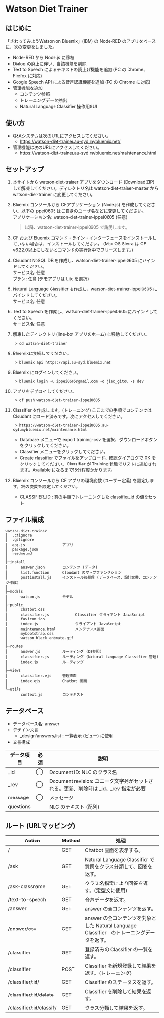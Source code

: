 # Watson Diet Trainer

## はじめに  
「さわってみようWatson on Bluemix」(IBM) の Node-RED のアプリをベースに、次の変更をしました。
* Node-RED から Node.js に移植
* Dialog の廃止に伴い、当該機能を削除
* Text to Speech によるテキストの読上げ機能を追加 (PC の Chrome、Firefox に対応)  
* Google Speech API による音声認識機能を追加 (PC の Chrome に対応)  
* 管理機能を追加
    - コンテンツ参照
    - トレーニングデータ抽出
    - Natural Language Classifier 操作用GUI

## 使い方  
* Q&Aシステムは次のURLにアクセスしてください。
  - https://watson-diet-trainer.au-syd.mybluemix.net/
* 管理機能は次のURLにアクセスしてください。
  - https://watson-diet-trainer.au-syd.mybluemix.net/maintenance.html

## セットアップ
1. 本サイトから watson-diet-trainer アプリをダウンロード (Download ZIP) して解凍してください。ディレクトリ名は watson-diet-trainer-master から watson-diet-trainer に変更してください。

1. Bluemix コンソールから CFアプリケーション (Node.js) を作成してください。以下の ippei0605 はご自身のユーザ名などに変更してください。  
アプリケーション名: watson-diet-trainer-ippei0605 (任意)  

    > 以降、watson-diet-trainer-ippei0605 で説明します。

1. CF および Bluemix コマンド・ライン・インターフェースをインストールしていない場合は、インストールしてください。 (Mac OS Sierra は CF v6.22.0以上にしないとコマンドの実行途中でフリーズします。)

1. Cloudant NoSQL DB を作成し、watson-diet-trainer-ippei0605 にバインドしてください。  
サービス名: 任意  
プラン: 任意 (デモアプリは Lite を選択)  

1. Natural Language Classifier を作成し、watson-diet-trainer-ippei0605 にバインドしてください。  
サービス名: 任意  

1. Text to Speech を作成し、watson-diet-trainer-ippei0605 にバインドしてください。  
サービス名: 任意 

1. 解凍したディレクトリ (line-bot アプリのホーム) に移動してください。

        > cd watson-diet-trainer

1. Bluemixに接続してください。

        > bluemix api https://api.au-syd.bluemix.net
    
1. Bluemix にログインしてください。

        > bluemix login -u ippei0605@gmail.com -o jiec_gitou -s dev

1. アプリをデプロイしてください。

        > cf push watson-diet-trainer-ippei0605
                
1. Classifier を作成します。(トレーニング) ここまでの手順でコンテンツは Cloudant にロード済みです。次にアクセスしてください。
        
        > https://watson-diet-trainer-ippei0605.au-syd.mybluemix.net/maintenance.html

    * Database メニューで export training-csv を選択、ダウンロードボタンをクリックしてください。
    * Classifier メニューをクリックしてください。
    * Create classifier でファイルをアップロード、確認ダイアログで OK をクリックしてください。Classifier が Training 状態でリストに追加されます。Available になるまで15分程度かかります。 

1. Bluemix コンソールから CF アプリの環境変数 (ユーザー定義) を設定します。次の変数を設定してください。
    * CLASSIFIER_ID : 前の手順でトレーニングした classifier_id の値をセット


## ファイル構成  
    watson-diet-trainer
    │  .cfignore
    │  .gitignore
    │  app.js                 アプリ
    │  package.json
    │  readme.md
    │
    ├─install
    │      answer.json        コンテンツ (データ)
    │      list.function      Cloudant のマップファンクション
    │      postinstall.js     インストール後処理 (データベース、設計文書、コンテンツ作成)
    │
    ├─models
    │      watson.js          モデル
    │
    ├─public
    │      chatbot.css
    │      classifier.js            Classifier クライアント JavaScript
    │      favicon.ico
    │      index.js                 クライアント JavaScript
    │      maintenance.html         メンテナンス画面
    │      mybootstrap.css
    │      watson_black_animate.gif
    │      
    ├─routes
    │      answer.js          ルーティング (DB参照)
    │      classifier.js      ルーティング (Natural Language Classifier 管理)
    │      index.js           ルーティング
    │      
    ├─views
    │      classifier.ejs     管理画面
    │      index.ejs          Chatbot 画面
    │      
    └─utils
           context.js         コンテキスト

## データベース  
- データベース名: answer
- デザイン文書
  - _design/answers/list : 一覧表示 (ビュー) に使用
- 文書構成  

|データ項目      |必須|説明        |
|--------------|---|-----------|
|_id           |◯ |Document ID: NLC のクラス名|
|_rev          |◯ |Document revision: ユニーク文字列がセットされる。更新、削除時は _id、_rev 指定が必要|
|message       |◯ |メッセージ|
|questions     |   |NLC のテキスト (配列)|

## ルート (URLマッピング)  
|Action|Method|処理|
|---|-----------|-----------|
|/|GET|Chatbot 画面を表示する。|
|/ask|GET|Natural Language Classifier で質問をクラス分類して、回答を返す。|
|/ask-classname|GET|クラス名指定により回答を返す。(定型文に使用)|
|/text-to-speech|GET|音声データを返す。|
|/answer|GET|answer の全コンテンツを返す。|
|/answer/csv|GET|answer の全コンテンツを対象とした Natural Language Classifier　のトレーニングデータを返す。|
|/classifier|GET|登録済みの Classifier の一覧を返す。|
|/classifier|POST|Classifier を新規登録して結果を返す。(トレーニング)|
|/classifier/:id/|GET|Classifier のステータスを返す。|
|/classifier/:id/delete|GET|Classifier を削除して結果を返す。|
|/classifier/:id/classify|GET|クラス分類して結果を返す。|
